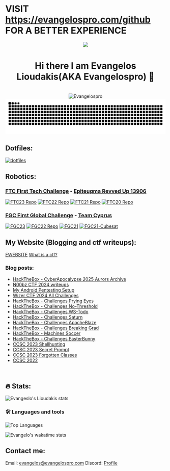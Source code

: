 # VISIT https://evangelospro.com/github FOR A BETTER EXPERIENCE

<div id="header" align="center">
  <img src="https://media.giphy.com/media/M9gbBd9nbDrOTu1Mqx/giphy.gif" width="100"/>
    <h1 align="center">Hi there I am Evangelos Lioudakis(AKA Evangelospro) 👋</h1>
    <br>
    <img src="https://komarev.com/ghpvc/?username=Evangelospro&color=008080&style=flat&label=Views" alt="Evangelospro" /> </h1>
</div>

<picture>
  <source media="(prefers-color-scheme: dark)" srcset="https://raw.githubusercontent.com/evangelospro/evangelospro/output/github-contribution-grid-snake-dark.svg">
  <source media="(prefers-color-scheme: light)" srcset="https://raw.githubusercontent.com/evangelospro/evangelospro/output/github-contribution-grid-snake.svg">
  <img alt="github contribution grid snake animation" src="https://raw.githubusercontent.com/evangelospro/evangelospro/output/github-contribution-grid-snake.svg">
</picture>

## Dotfiles:
[![dotfiles](https://github-readme-stats.vercel.app/api/pin/?username=Evangelospro&repo=dotfiles&bg_color=282a36&hide_title=true&border_color=bd93f9&text_color=bd93f9)](https://github.com/Evangelospro/dotfiles)

## Robotics:

### [FTC First Tech Challenge](https://www.firstinspires.org/robotics/ftc) - [Epiteugma Revved Up 13906](https://github.com/orgs/Epiteugma/teams/13906/repositories)
[![FTC23 Repo](https://github-readme-stats.vercel.app/api/pin/?username=epiteugma&repo=13906_FTC2023&bg_color=282a36&hide_title=true&border_color=bd93f9&text_color=bd93f9)](https://github.com/epiteugma/13906_FTC2023)
[![FTC22 Repo](https://github-readme-stats.vercel.app/api/pin/?username=epiteugma&repo=13906_FTC2022&bg_color=282a36&hide_title=true&border_color=bd93f9&text_color=bd93f9)](https://github.com/epiteugma/13906_FTC2022)
[![FTC21 Repo](https://github-readme-stats.vercel.app/api/pin/?username=epiteugma&repo=13906_FTC2021&bg_color=282a36&hide_title=true&border_color=bd93f9&text_color=bd93f9)](https://github.com/epiteugma/13906_FTC2021)
[![FTC20 Repo](https://github-readme-stats.vercel.app/api/pin/?username=epiteugma&repo=13906_FTC2020&bg_color=282a36&hide_title=true&border_color=bd93f9&text_color=bd93f9)](https://github.com/epiteugma/13906_FTC2020)

### [FGC First Global Challenge](https://first.global/fgc/) - [Team Cyprus](https://github.com/orgs/Epiteugma/teams/first-global/repositories)
[![FGC23](https://github-readme-stats.vercel.app/api/pin/?username=epiteugma&repo=FIRST_GLOBAL_2023&bg_color=282a36&hide_title=true&border_color=bd93f9&text_color=bd93f9)](https://github.com/epiteugma/FIRST_GLOBAL_2023)
[![FGC22 Repo](https://github-readme-stats.vercel.app/api/pin/?username=epiteugma&repo=FGC22&bg_color=282a36&hide_title=true&border_color=bd93f9&text_color=bd93f9)](https://github.com/epiteugma/FGC22)
[![FGC21](https://github-readme-stats.vercel.app/api/pin/?username=epiteugma&repo=FIRST_GLOBAL_2021&bg_color=282a36&hide_title=true&border_color=bd93f9&text_color=bd93f9)](https://github.com/epiteugma/FIRST_GLOBAL_2021)
[![FGC21-Cubesat](https://github-readme-stats.vercel.app/api/pin/?username=epiteugma&repo=FIRST_GLOBAL_2021_Cubesat&bg_color=282a36&hide_title=true&border_color=bd93f9&text_color=bd93f9)](https://github.com/epiteugma/FIRST_GLOBAL_2021_Cubesat)


## My Website (Blogging and ctf writeups):
[EWEBSITE](https://evangelospro.com)
[What is a ctf?](https://ctfd.io/whats-a-ctf/)

### Blog posts:
<!-- BLOG-POST-LIST:START -->
- [HackTheBox - CyberApocalypse 2025 Aurors Archive](https://evangelospro.com//posts/hackthebox---cyberapocalypse-2025-aurors-archive/)
- [N00bz CTF 2024 writeups](https://evangelospro.com//posts/n00bz-ctf-2024-writeups/)
- [My Android Pentesting Setup](https://evangelospro.com//posts/my-android-pentesting-setup/)
- [Wizer CTF 2024 All Challenges](https://evangelospro.com//posts/wizer-ctf-2024-all-challenges/)
- [HackTheBox - Challenges Prying Eyes](https://evangelospro.com//posts/hackthebox---challenges-prying-eyes/)
- [HackTheBox - Challenges No-Threshold](https://evangelospro.com//posts/hackthebox---challenges-no-threshold/)
- [HackTheBox - Challenges WS-Todo](https://evangelospro.com//posts/hackthebox---challenges-ws-todo/)
- [HackTheBox - Challenges Saturn](https://evangelospro.com//posts/hackthebox---challenges-saturn/)
- [HackTheBox - Challenges ApacheBlaze](https://evangelospro.com//posts/hackthebox---challenges-apacheblaze/)
- [HackTheBox - Challenges Breaking Grad](https://evangelospro.com//posts/hackthebox---challenges-breaking-grad/)
- [HackTheBox - Machines Soccer](https://evangelospro.com//posts/hackthebox---machines-soccer/)
- [HackTheBox - Challenges EasterBunny](https://evangelospro.com//posts/hackthebox---challenges-easterbunny/)
- [CCSC 2023 Shellhunting](https://evangelospro.com//posts/ccsc-2023-shellhunting/)
- [CCSC 2023 Secret Prompt](https://evangelospro.com//posts/ccsc-2023-secret-prompt/)
- [CCSC 2023 Forgotten Classes](https://evangelospro.com//posts/ccsc-2023-forgotten-classes/)
- [CCSC 2022](https://evangelospro.com//posts/ccsc-2022/)
<!-- BLOG-POST-LIST:END -->
<br>

## :fire: Stats:
![Evangeslo's Lioudakis stats](https://github-readme-stats.vercel.app/api?username=Evangelospro&show_icons=true&theme=radical)

### :hammer_and_wrench: Languages and tools
![Top Languages](https://github-readme-stats.vercel.app/api/top-langs/?username=Evangelospro&bg_color=282a36&hide_title=true&hide_border=true&text_color=bd93f9)

![Evangelo's wakatime stats](https://github-readme-stats.vercel.app/api/wakatime?username=Evangelospro)
<br>

## Contact me:
Email: [evangelos@evangelospro.com](mailto:evangelos@evangelospro.com)
Discord: [Profile](https://discord.com/users/690550530316959744)

